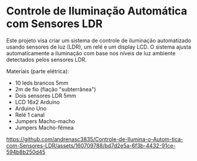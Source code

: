 # Controle de Iluminação Automática com Sensores LDR

Este projeto visa criar um sistema de controle de iluminação automatizado usando sensores de luz (LDR), um relé e um display LCD. O sistema ajusta automaticamente a iluminação com base nos níveis de luz ambiente detectados pelos sensores LDR.

Materiais (parte elétrica):
- 10 leds brancos 5mm
- 2m de fio (fiação "subterrânea")
- Dois sensores LDR 5mm
- LCD 16x2 Arduino
- Arduino Uno
- Relé 1 canal 
- Jumpers Macho-macho
- Jumpers Macho-fêmea



https://github.com/andrenasc3835/Controle-de-Ilumina-o-Autom-tica-com-Sensores-LDR/assets/160709788/bd7d2e5a-6f3b-4432-91ce-594b8b250d45



